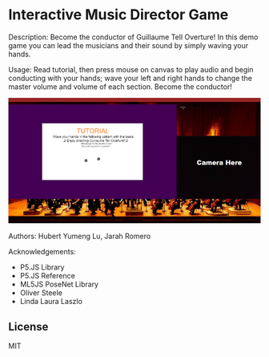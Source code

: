# Interactive Music Director Game

Description: Become the conductor of Guillaume Tell Overture! In this demo game you can lead the musicians and their sound by simply waving your hands.  

Usage: Read tutorial, then press mouse on canvas to play audio and begin conducting with your hands; wave your left and right hands to change the master volume and volume of each section. Become the conductor!

![](https://github.com/hubertYumengLu/Project-II/blob/master/assets/screenshots/Game2.png)

Authors: Hubert Yumeng Lu, Jarah Romero

Acknowledgements:
 - P5.JS Library 
 - P5.JS Reference
 - ML5JS PoseNet Library
 - Oliver Steele
 - Linda Laura Laszlo

## License

MIT
